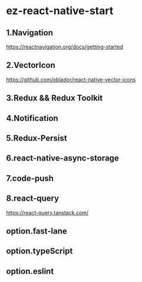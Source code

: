 # ez-react-native-start

## 1.Navigation
https://reactnavigation.org/docs/getting-started

## 2.VectorIcon
https://github.com/oblador/react-native-vector-icons

## 3.Redux && Redux Toolkit

## 4.Notification

## 5.Redux-Persist

## 6.react-native-async-storage

## 7.code-push

## 8.react-query
https://react-query.tanstack.com/

## option.fast-lane
## option.typeScript
## option.eslint

